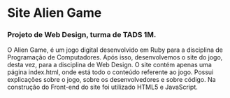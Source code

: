 # Site Alien Game
### Projeto de Web Design, turma de TADS 1M.

O Alien Game, é um jogo digital desenvolvido em Ruby para a disciplina de Programação de Computadores. 
Após isso, desenvolvemos o site do jogo, desta vez, para a disciplina de Web Design.
O site contém apenas uma página index.html, onde está todo o conteúdo referente ao jogo. Possui explicações sobre o jogo, sobre os desenvolvedores e sobre código.
Na construção do Front-end do site foi utilizado HTML5 e JavaScript.
